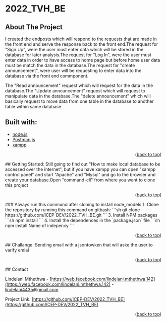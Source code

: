 # 2022_TVH_BE
## About The Project
I created the endposts which will respond to the requests that are made in the front end and serve the response back to the front end.The request for "Sign Up", were the user must enter data which will be stored in the database for later analysis.The request for "Log In", were the user must enter data in order to have access to home page but before home user data must be match the data in the database.The request for "create announcement", were user will be requesting to enter data into the database via the front end commponent.

The "Read announcement" request which will request for the data in the database.The "Update announcement" request which will request to manipulate data in the database.The "delete announcement" which will basically request to move data from one table in the database to another table within same database 

## Built with:
* [node.js](https://nodejs.org/)
* [Postman.js](https://Postman.org/)
* [xampp](https://xampp.org/)
<p align="right">(<a href="#top">back to top</a>)</p>
## Getting Started:
Still going to find out "How to make local database to be accessed over the internet", but if you have xampp you can open "xampp control panel" and start "Apache" and "Mysql" and go to the browser and create your database.Open "command-cli" from where you want to clone this project
<p align="right">(<a href="#top">back to top</a>)</p>
### Always run this commund after cloning to install node_models
1. Clone the repository by running this command on gitbash:
   ```sh
   git clone https://github.com/ICEP-DEV/2022_TVH_BE.git
   ```
3. Install NPM packages
   ```sh
   npm install
   ```
4. Install the dependences in the `package.json` file
  ```sh
   npm install Name of indepency
   ```
<p align="right">(<a href="#top">back to top</a>)</p> 
## Challange:
Sending email with a jsontowken that will aske the user to varify emial
<p align="right">(<a href="#top">back to top</a>)</p>
## Contact

Lindelani Mthethwa - [https://web.facebook.com/lindelani.mthethwa.142](https://web.facebook.com/lindelani.mthethwa.142) - lindelani4435@gmail.com

Project Link: [https://github.com/ICEP-DEV/2022_TVH_BE](https://github.com/ICEP-DEV/2022_TVH_BE)

<p align="right">(<a href="#top">back to top</a>)</p>
 
